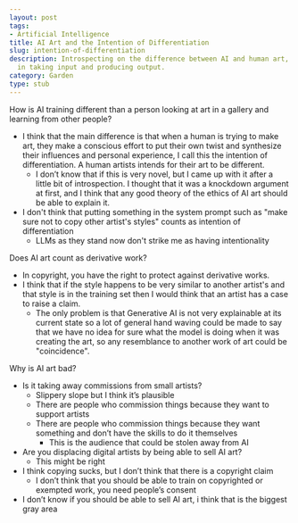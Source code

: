 ```yaml
---
layout: post
tags:
- Artificial Intelligence
title: AI Art and the Intention of Differentiation
slug: intention-of-differentiation
description: Introspecting on the difference between AI and human art, specifically
  in taking input and producing output.
category: Garden
type: stub
---
```


How is AI training different than a person looking at art in a gallery and learning from other people?
* I think that the main difference is that when a human is trying to make art, they make a conscious effort to put their own twist and synthesize their influences and personal experience, I call this the intention of differentiation. A human artists intends for their art to be different.
    * I don’t know that if this is very novel, but I came up with it after a little bit of introspection. I thought that it was a knockdown argument at first, and I think that any good theory of the ethics of AI art should be able to explain it.
* I don't think that putting something in the system prompt such as "make sure not to copy other artist's styles" counts as intention of differentiation
    * LLMs as they stand now don't strike me as having intentionality

Does AI art count as derivative work?
* In copyright, you have the right to protect against derivative works.
* I think that if the style happens to be very similar to another artist's and that style is in the training set then I would think that an artist has a case to raise a claim.
    * The only problem is that Generative AI is not very explainable at its current state so a lot of general hand waving could be made to say that we have no idea for sure what the model is doing when it was creating the art, so any resemblance to another work of art could be "coincidence".

Why is AI art bad?
* Is it taking away commissions from small artists?
    * Slippery slope but I think it’s plausible
    * There are people who commission things because they want to support artists
    * There are people who commission things because they want something and don’t have the skills to do it themselves
        * This is the audience that could be stolen away from AI
* Are you displacing digital artists by being able to sell AI art?
    * This might be right
* I think copying sucks, but I don’t think that there is a copyright claim
    * I don’t think that you should be able to train on copyrighted or exempted work, you need people’s consent
* I don’t know if you should be able to sell AI art, i think that is the biggest gray area
